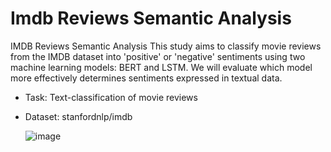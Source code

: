 # Imdb Reviews Semantic Analysis
IMDB Reviews Semantic Analysis 
This study aims to classify movie reviews from the IMDB dataset into 'positive' or 'negative' sentiments using two machine learning models: BERT and LSTM. We will evaluate which model more effectively determines sentiments expressed in textual data.
- Task: Text-classification of movie reviews
- Dataset: stanfordnlp/imdb

  ![image](https://github.com/yemrebeskan/Imdb-Reviews-Semantic-Analysis/assets/73002131/8f7b17a6-aaf1-4c95-bc0a-84a92ca992c6)





